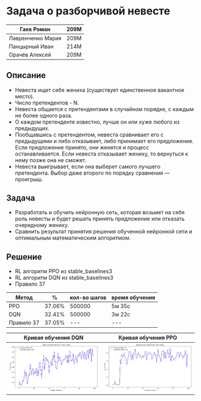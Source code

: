 # Задача о разборчивой невесте


| Гаев Роман | 209М |
| --- | --- | 
| Лавренченко Мария | 209М |
| Панцырный Иван | 214М |
| Орачёв Алексей | 209М |


## Описание
- Невеста ищет себе жениха (существует единственное вакантное место).
- Число претендентов - N.
- Невеста общается с претендентами в случайном порядке, с каждым не более одного раза.
- О каждом претенденте известно, лучше он или хуже любого из предыдущих.
- Пообщавшись с претендентом, невеста сравнивает его с предыдущими и либо отказывает, либо принимает его предложение. Если предложение принято, они женятся и процесс останавливается. Если невеста отказывает жениху, то вернуться к нему позже она не сможет.
- Невеста выигрывает, если она выберет самого лучшего претендента. Выбор даже второго по порядку сравнения — проигрыш.

## Задача
- Разработать и обучить нейронную сеть, которая возьмет на себя роль невесты и будет решать принять предложение или отказать очередному жениху.
- Сравнить результат принятия решения обученной нейронной сети и оптимальным математическим алгоритмом.

## Решение
- RL алгоритм PPO из stable_baselines3
- RL алгоритм DQN из stable_baselines3
- Правило 37

| Метод | % | кол-во шагов | время обучения |
| --- | --- | --- | --- |  
| PPO | 37.06% | 500000 | 5м 35с |
| DQN | 32.41% | 500000 | 3м 22с |
| Правило 37 | 37.05% | --- | --- |


| Кривая обучения DQN | Кривая обучения PPO |
| --- | --- | 
| ![График](https://github.com/Dr1MTeam/RL_Secretary/blob/main/resources/36d0de58-27b3-4891-97c8-e3c1b5a3f005.png) | ![График](https://github.com/Dr1MTeam/RL_Secretary/blob/main/resources/15b510ed-56dc-43cf-bc19-6e218121112c.png) | 

